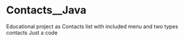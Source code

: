 # Contacts__Java
Educational project
as Contacts list with included menu and two types contacts
Just a code
